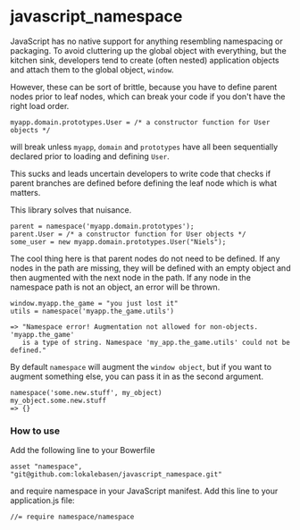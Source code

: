 # javascript_namespace

JavaScript has no native support for anything resembling namespacing or packaging. To avoid cluttering up the global object with everything, but the kitchen sink, developers tend to create (often nested) application objects and attach them to the global object, `window`.

However, these can be sort of brittle, because you have to define parent nodes prior to leaf nodes, which can break your code if you don't have the right load order.

    myapp.domain.prototypes.User = /* a constructor function for User objects */

will break unless `myapp`, `domain` and `prototypes` have all been sequentially declared prior to loading and defining `User`.

This sucks and leads uncertain developers to write code that checks if parent branches are defined before defining the leaf node which is what matters.

This library solves that nuisance.

    parent = namespace('myapp.domain.prototypes');
    parent.User = /* a constructor function for User objects */
    some_user = new myapp.domain.prototypes.User("Niels");

The cool thing here is that parent nodes do not need to be defined. If any nodes in the path are missing, they will be defined with an empty object and then augmented with the next node in the path. If any node in the namespace path is not an object, an error will be thrown.

    window.myapp.the_game = "you just lost it"
    utils = namespace('myapp.the_game.utils')

    => "Namespace error! Augmentation not allowed for non-objects. 'myapp.the_game'
       is a type of string. Namespace 'my_app.the_game.utils' could not be defined."

By default `namespace` will augment the `window object`, but if you want to augment something else, you can pass it in as the second argument.

    namespace('some.new.stuff', my_object)
    my_object.some.new.stuff
    => {}

### How to use

Add the following line to your Bowerfile

    asset "namespace", "git@github.com:lokalebasen/javascript_namespace.git"

and require namespace in your JavaScript manifest. Add this line to your application.js file:

    //= require namespace/namespace

